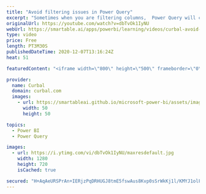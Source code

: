 ```yaml
---
title: "Avoid filtering issues in Power Query"
excerpt: "Sometimes when you are filtering columns,  Power Query will create a filtering query that was probably not what you expected and it will either break your queries, or it will filter out values you want.  Let me show you!  Here you can download all the pbix files: https://curbal.com/donwload-center"
originalUrl: https://youtube.com/watch?v=dbTvOk1IyNU
webUrl: https://smartable.ai/apps/powerbi/learning/videos/curbal-avoid-filtering-issues-in-power-query/
type: video
price: Free
length: PT3M30S
publishedDateTime: 2020-12-07T13:16:24Z
heat: 51

featuredContent: "<iframe width=\"800\" height=\"500\" frameborder=\"0\" src=\"https://www.youtube.com/embed/dbTvOk1IyNU\" allow=\"accelerometer; autoplay; encrypted-media; gyroscope; picture-in-picture\" allowfullscreen></iframe>"

provider:
  name: Curbal
  domain: curbal.com
  images:
    - url: https://smartableai.github.io/microsoft-power-bi/assets/images/organizations/curbal.com-50x50.jpg
      width: 50
      height: 50

topics:
  - Power BI
  - Power Query

images:
  - url: https://i.ytimg.com/vi/dbTvOk1IyNU/maxresdefault.jpg
    width: 1280
    height: 720
    isCached: true

secured: "H+AqAeURSPrAn+IERjzPqDRHUGJ8tmE5fswAus8Kvp0sSrWkKj1l/KMYJ1olFrRlM8JD2jsT24fqJzACAEG1ilnMjWgwyMr7kdHJsGZwn7pxOK3f4Z9WY3I4JTW2PIpdcypRVPZdHd1FYxfuqyCZDOdItZS1y4lB5J2G9QPxPMy29oqJT3PTFwVIYIYX1I7kuya1T+2XesOBRnho+L4f7qNtp8jYmpEreIXP1HxL8stF5ThkDw78HUnTmFPyAY6tUMA/jtnECC5BweCDMRcMrQ0gAv8UXMAJ2d1pegRzbEW6/q0z5Lk9C1ENmZ3iOwnndNCX4d7Mw4qJwkowo53LO/Hken2EVV3hKNvekq4brBqCo1qN/Ku/PyjcdkR9e1kbDClwFo9RNJmxcgLXin4mjXgWsPQKYFEXaLRQU1XWff0=;pVKAdTgyF04wg1HlyTuIvA=="
---
```


